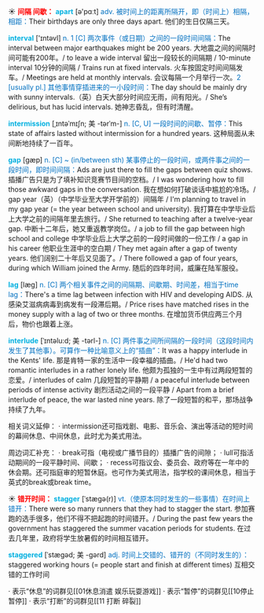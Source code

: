☀ <font color="red">**间隔 间歇：**</font>
<font color="sky blue">**apart**</font> [ə'pɑːt] 
<font color="#0070c0">adv. 被时间上的距离所隔开，即（时间上）相隔，相距：</font>Their birthdays are only three days apart. 他们的生日仅隔三天。

<font color="sky blue">**interval**</font> ['ɪntəvl] 
<font color="#0070c0">n. 1 [C] 两次事件（或日期）之间的一段时间间隔：</font>The interval between major earthquakes might be 200 years. 大地震之间的间隔时间可能有200年。/ to leave a wide interval 留出一段较长的间隔期 / 10-minute interval 10分钟的间隔 / Trains run at fixed intervals. 火车按固定时间间隔发车。/ Meetings are held at monthly intervals. 会议每隔一个月举行一次。<font color="#0070c0">2 [usually pl.] 其他事情穿插进来的一小段时间：</font>The day should be mainly dry with sunny intervals.（英）白天大部分时间应无雨，间有阳光。/ She’s delirious, but has lucid intervals. 她神志昏乱，但有时清醒。
            
<font color="sky blue">**intermission**</font> [ˌɪntəˈmɪʃn; 美 -tərˈm-]
<font color="#0070c0">n. [C, U] 一段时间的间歇、暂停：</font>This state of affairs lasted without intermission for a hundred years. 这种局面从未间断地持续了一百年。            

<font color="sky blue">**gap**</font> [gæp]
<font color="#0070c0">n. [C] ~ (in/between sth) 某事停止的一段时间，或两件事之间的一段时间，即时间间隔：</font>Ads are just there to fill the gaps between quiz shows. 插播广告只是为了填补知识竞赛节目间的空档。/ I was wondering how to fill those awkward gaps in the conversation. 我在想如何打破谈话中尴尬的冷场。/ gap year（英）（中学毕业至大学开学前的）间隔年 / I'm planning to travel in my gap year (= the year between school and university). 我打算在中学毕业后上大学之前的间隔年里去旅行。/ She returned to teaching after a twelve-year gap. 中断十二年后，她又重返教学岗位。/ a job to fill the gap between high school and college 中学毕业后上大学之前的一段时间做的一份工作 / a gap in his career 他职业生涯中的空白期 / They met again after a gap of twenty years. 他们阔别二十年后又见面了。/ There followed a gap of four years, during which William joined the Army. 随后的四年时间，威廉在陆军服役。                

<font color="sky blue">**lag**</font> [læg]
<font color="#0070c0">n. [C] 两个相关事件之间的间隔期、间歇期、时间差，相当于time lag：</font>There's a time lag between infection with HIV and developing AIDS. 从感染艾滋病病毒到病发有一段滞后期。/ Price rises have matched rises in the money supply with a lag of two or three months. 在增加货币供应两三个月后，物价也跟着上涨。    
       
<font color="sky blue">**interlude**</font> [ˈɪntəlu:d; 美 -tərl-]
<font color="#0070c0">n. [C] 两件事之间所间隔的一段时间（这段时间内发生了其他事）。可算作一种比喻意义上的“插曲”：</font>It was a happy interlude in the Kents' life. 那是肯特一家的生活中一段幸福的插曲。/ He'd had two romantic interludes in a rather lonely life. 他颇为孤独的一生中有过两段短暂的恋爱。/ interludes of calm 几段短暂的平静期 / a peaceful interlude between periods of intense activity 剧烈活动之间的一段平静 / Apart from a brief interlude of peace, the war lasted nine years. 除了一段短暂的和平，那场战争持续了九年。           
           
相关词义延伸：
· intermission还可指戏剧、电影、音乐会、演出等活动的短时间的幕间休息、中间休息，此时尤为美式用法。

周边词汇补充：
· break可指（电视或广播节目的）插播广告的间隙；
· lull可指活动期间的一段平静时间、间歇；
· recess可指议会、委员会、政府等在一年中的休会期。还可指庭审的短暂休庭。也可作为美式用法，指学校的课间休息，相当于英式的break或break time。
     
☀ <font color="red">**错开时间：**</font>
<font color="sky blue">**stagger**</font> [ˈstægə(r)]
<font color="#0070c0">vt.（使原本同时发生的一些事情）在时间上错开：</font>There were so many runners that they had to stagger the start. 参加赛跑的选手很多，他们不得不把起跑的时间错开。/ During the past few years the government has staggered the summer vacation periods for students. 在过去几年里，政府将学生放暑假的时间相互错开。
           
<font color="sky blue">**staggered**</font> [ˈstægəd; 美 -gərd]
<font color="#0070c0">adj. 时间上交错的、错开的（不同时发生的）：</font>staggered working hours (= people start and finish at different times) 互相交错的工作时间

· 表示“休息”的词群见[[01休息消遣 娱乐玩耍游戏]]
· 表示“暂停”的词群见[[10停止 暂停]]
· 表示“打断”的词群见[[11 打断 碎裂]]
